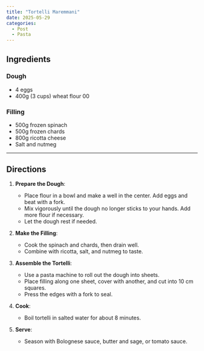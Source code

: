 ```yaml
---
title: "Tortelli Maremmani"  
date: 2025-05-29 
categories:  
  - Post  
  - Pasta  
---
```


## Ingredients  

### Dough  
- 4 eggs  
- 400g (3 cups) wheat flour 00  

### Filling  
- 500g frozen spinach  
- 500g frozen chards  
- 800g ricotta cheese  
- Salt and nutmeg  

---

## Directions  

1. **Prepare the Dough**:  
   - Place flour in a bowl and make a well in the center. Add eggs and beat with a fork.  
   - Mix vigorously until the dough no longer sticks to your hands. Add more flour if necessary.  
   - Let the dough rest if needed.

2. **Make the Filling**:  
   - Cook the spinach and chards, then drain well.  
   - Combine with ricotta, salt, and nutmeg to taste.

3. **Assemble the Tortelli**:  
   - Use a pasta machine to roll out the dough into sheets.  
   - Place filling along one sheet, cover with another, and cut into 10 cm squares.  
   - Press the edges with a fork to seal.

4. **Cook**:  
   - Boil tortelli in salted water for about 8 minutes.

5. **Serve**:  
   - Season with Bolognese sauce, butter and sage, or tomato sauce.

